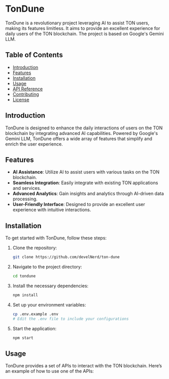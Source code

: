 # TonDune

TonDune is a revolutionary project leveraging AI to assist TON users, making its features limitless. It aims to provide an excellent experience for daily users of the TON blockchain. The project is based on Google's Gemini LLM.

## Table of Contents

- [Introduction](#introduction)
- [Features](#features)
- [Installation](#installation)
- [Usage](#usage)
- [API Reference](#api-reference)
- [Contributing](#contributing)
- [License](#license)

## Introduction

TonDune is designed to enhance the daily interactions of users on the TON blockchain by integrating advanced AI capabilities. Powered by Google's Gemini LLM, TonDune offers a wide array of features that simplify and enrich the user experience.

## Features

- **AI Assistance**: Utilize AI to assist users with various tasks on the TON blockchain.
- **Seamless Integration**: Easily integrate with existing TON applications and services.
- **Advanced Analytics**: Gain insights and analytics through AI-driven data processing.
- **User-Friendly Interface**: Designed to provide an excellent user experience with intuitive interactions.

## Installation

To get started with TonDune, follow these steps:

1. Clone the repository:
    ```sh
    git clone https://github.com/develNerd/ton-dune
    ```

2. Navigate to the project directory:
    ```sh
    cd tondune
    ```

3. Install the necessary dependencies:
    ```sh
    npm install
    ```

4. Set up your environment variables:
    ```sh
    cp .env.example .env
    # Edit the .env file to include your configurations
    ```

5. Start the application:
    ```sh
    npm start
    ```

## Usage

TonDune provides a set of APIs to interact with the TON blockchain. Here’s an example of how to use one of the APIs:


